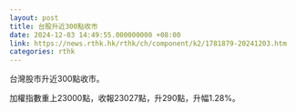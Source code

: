 ```yaml
---
layout: post
title: 台股升近300點收市
date: 2024-12-03 14:49:55.000000000 +08:00
link: https://news.rthk.hk/rthk/ch/component/k2/1781879-20241203.htm
categories: rthk
---
```


台灣股市升近300點收市。

加權指數重上23000點，收報23027點，升290點，升幅1.28%。
